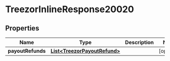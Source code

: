 
# TreezorInlineResponse20020

## Properties
Name | Type | Description | Notes
------------ | ------------- | ------------- | -------------
**payoutRefunds** | [**List&lt;TreezorPayoutRefund&gt;**](TreezorPayoutRefund.md) |  |  [optional]



